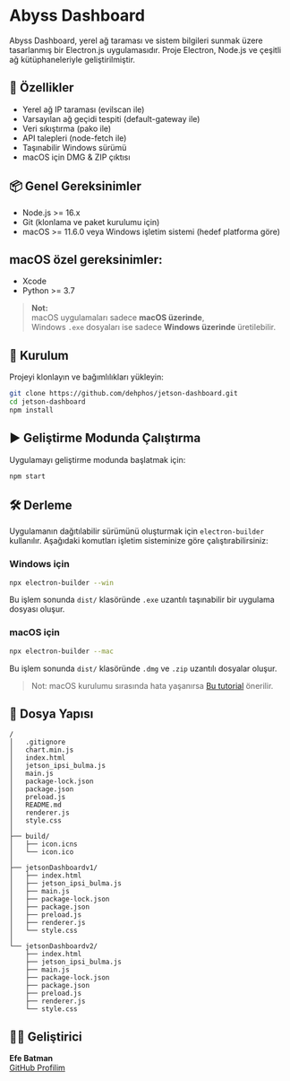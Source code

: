 # Abyss Dashboard

Abyss Dashboard, yerel ağ taraması ve sistem bilgileri sunmak üzere tasarlanmış bir Electron.js uygulamasıdır. Proje Electron, Node.js ve çeşitli ağ kütüphaneleriyle geliştirilmiştir.

## 🚀 Özellikler

- Yerel ağ IP taraması (evilscan ile)
- Varsayılan ağ geçidi tespiti (default-gateway ile)
- Veri sıkıştırma (pako ile)
- API talepleri (node-fetch ile)
- Taşınabilir Windows sürümü
- macOS için DMG & ZIP çıktısı

## 📦 Genel Gereksinimler

- Node.js >= 16.x
- Git (klonlama ve paket kurulumu için)
- macOS >= 11.6.0 veya Windows işletim sistemi (hedef platforma göre)

##  macOS özel gereksinimler:

- Xcode
- Python >= 3.7

> **Not:**  
> macOS uygulamaları sadece **macOS üzerinde**,  
> Windows `.exe` dosyaları ise sadece **Windows üzerinde** üretilebilir.

## 🔧 Kurulum

Projeyi klonlayın ve bağımlılıkları yükleyin:

```bash
git clone https://github.com/dehphos/jetson-dashboard.git
cd jetson-dashboard
npm install
```

## ▶️ Geliştirme Modunda Çalıştırma

Uygulamayı geliştirme modunda başlatmak için:

```bash
npm start
```

## 🛠 Derleme

Uygulamanın dağıtılabilir sürümünü oluşturmak için `electron-builder` kullanılır. Aşağıdaki komutları işletim sisteminize göre çalıştırabilirsiniz:

### Windows için

```bash
npx electron-builder --win
```

Bu işlem sonunda `dist/` klasöründe `.exe` uzantılı taşınabilir bir uygulama dosyası oluşur.

### macOS için

```bash
npx electron-builder --mac
```

Bu işlem sonunda `dist/` klasöründe `.dmg` ve `.zip` uzantılı dosyalar oluşur.

> Not: macOS kurulumu sırasında hata yaşanırsa [Bu tutorial](https://www.electronjs.org/docs/latest/development/build-instructions-macos) önerilir.

## 📁 Dosya Yapısı

```
/
│   .gitignore
│   chart.min.js
│   index.html
│   jetson_ipsi_bulma.js
│   main.js
│   package-lock.json
│   package.json
│   preload.js
│   README.md
│   renderer.js
│   style.css
│
├── build/
│   ├── icon.icns
│   └── icon.ico
│
├── jetsonDashboardv1/
│   ├── index.html
│   ├── jetson_ipsi_bulma.js
│   ├── main.js
│   ├── package-lock.json
│   ├── package.json
│   ├── preload.js
│   ├── renderer.js
│   └── style.css
│
└── jetsonDashboardv2/
    ├── index.html
    ├── jetson_ipsi_bulma.js
    ├── main.js
    ├── package-lock.json
    ├── package.json
    ├── preload.js
    ├── renderer.js
    └── style.css
```

## 👨‍💻 Geliştirici

**Efe Batman**  
[GitHub Profilim](https://github.com/dehphos)



